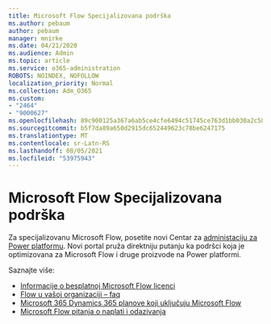 ```yaml
---
title: Microsoft Flow Specijalizovana podrška
ms.author: pebaum
author: pebaum
manager: mnirke
ms.date: 04/21/2020
ms.audience: Admin
ms.topic: article
ms.service: o365-administration
ROBOTS: NOINDEX, NOFOLLOW
localization_priority: Normal
ms.collection: Adm_O365
ms.custom:
- "2464"
- "9000627"
ms.openlocfilehash: 89c900125a367a6ab5ce4cfe6494c51745ce763d1bb030a2c589a906525f21de
ms.sourcegitcommit: b5f7da89a650d2915dc652449623c78be6247175
ms.translationtype: MT
ms.contentlocale: sr-Latn-RS
ms.lasthandoff: 08/05/2021
ms.locfileid: "53975943"
---
```

# <a name="microsoft-flow-specialized-support"></a>Microsoft Flow Specijalizovana podrška

Za specijalizovanu Microsoft Flow, posetite novi Centar za [administaciju za Power platformu](https://aka.ms/flowadminsupport). Novi portal pruža direktniju putanju ka podršci koja je optimizovana za Microsoft Flow i druge proizvode na Power platformi.

Saznajte više:
- [Informacije o besplatnoj Microsoft Flow licenci](https://go.microsoft.com/fwlink/?linkid=2095610)
- [Flow u vašoj organizaciji – faq](https://go.microsoft.com/fwlink/?linkid=2072608)
- [Microsoft 365 Dynamics 365 planove koji uključuju Microsoft Flow](https://go.microsoft.com/fwlink/?linkid=2072406)
- [Microsoft Flow pitanja o naplati i odazivanja](https://go.microsoft.com/fwlink/?linkid=2072612)